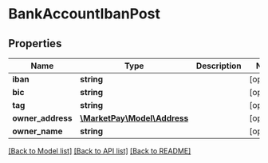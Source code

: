 # BankAccountIbanPost

## Properties
Name | Type | Description | Notes
------------ | ------------- | ------------- | -------------
**iban** | **string** |  | [optional] 
**bic** | **string** |  | [optional] 
**tag** | **string** |  | [optional] 
**owner_address** | [**\MarketPay\Model\Address**](Address.md) |  | [optional] 
**owner_name** | **string** |  | [optional] 

[[Back to Model list]](../README.md#documentation-for-models) [[Back to API list]](../README.md#documentation-for-api-endpoints) [[Back to README]](../README.md)


